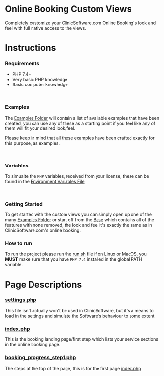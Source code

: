 # Online Booking Custom Views
Completely customize your ClinicSoftware.com Online Booking's look and feel with full native access to the views.


# Instructions

### Requirements
- PHP 7.4+
- Very basic PHP knowledge
- Basic computer knowledge

<br>

### Examples
The [Examples Folder](./examples/) will contain a list of available examples that have been created, you can use any of these as a starting point if you feel like any of them will fit your desired look/feel.

Please keep in mind that all these examples have been crafted exactly for this purpose, as examples.

<br>

### Variables
To simualte the `PHP` variables, received from your license, these can be found in the [Environment Variables File](./env.php)

<br>

### Getting Started
To get started with the custom views you can simply open up one of the many [Examples Folder](./examples/) or start off from the [Base](./base) which contains all of the features with none removed, the look and feel it's exactly the same as in ClinicSoftware.com's online booking.

### How to run
To run the project please run the [run.sh](./run.sh) file if on Linux or MacOS, you **MUST** make sure that you have `PHP 7.4` installed in the global PATH variable.


# Page Descriptions

### [settings.php](./base/settings.php)
This file isn't actually won't be used in ClinicSoftware, but it's a means to load in the settings and simulate the Software's behaviour to some extent

### [index.php](./base/index.php)
This is the booking landing page/first step which lists your service sections in the online booking page.

### [booking_progress_step1.php](./base/booking_progress_step1.php)
The steps at the top of the page, this is for the first page [index.php](./base/index.php)
